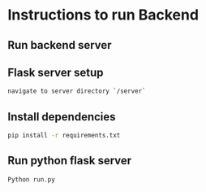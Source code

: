 # Instructions to run Backend 

## Run backend server

## Flask server setup
```sh
navigate to server directory `/server`
```

## Install dependencies
```sh
pip install -r requirements.txt
```

## Run python flask server
```sh
Python run.py
```

